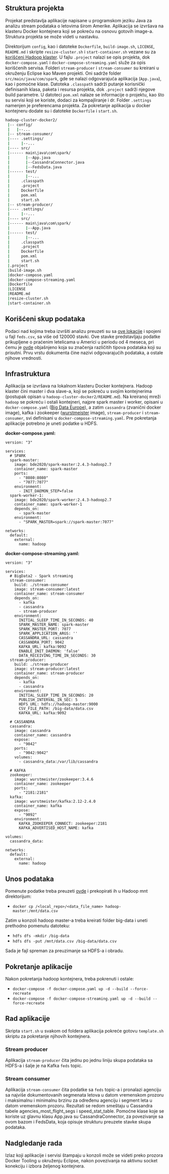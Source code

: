 ## Struktura projekta

Projekat predstavlja aplikacije napisane u programskom jeziku Java za analizu stream podataka o letovima širom Amerike. Aplikacija se izvršava
na klasteru Docker kontejnera koji se pokreću na osnovu gotovih image-a. Struktura projekta se može videti u nastavku. 

Direktorijum `config`, kao i datoteke `Dockerfile`, `build-image.sh`, `LICENSE`, `README.md` i skripte `resize-cluster.sh` i `start-container.sh` vezane su za [korišćeni 
Hadoop klaster](https://github.com/kiwenlau/hadoop-cluster-docker). U fajlu `.project` nalazi se opis projekta, dok `docker-compose.yaml` i 
`docker-compose-streaming.yaml` služe za opis korišćenih servisa.
Folderi `stream-producer` i `stream-consumer` su kreirani u okruženju Eclipse kao Maven projekti. Oni sadrže folder `src/main/java/com/spark`,
 gde se nalazi odgovarajuća aplikacija (`App.java`), kao i pomoćne klase. Datoteka `.classpath` sadrži putanje korisnički definisanih klasa,
 paketa i resursa projekta, dok `.project` sadrži njegove build parametre. U datoteci `pom.xml` nalaze se informacije o projektu, kao što
 su servisi koji se koriste, dodaci za kompajliranje i dr. Folder `.settings` namenjen je preferencama projekta. Za pokretanje aplikacija u docker kontejneru dodate su i datoteke `Dockerfile` i `start.sh`.

```bash
hadoop-cluster-docker2/
 |-- config/
 |   |--...
 |-- stream-consumer/
 |---- .settings/
 |     |--...
 |---- src/
 |------ main\java\com\spark/
 |       |--App.java
 |       |--CassandraConnector.java
 |       |--FedsData.java
 |------ test/
 |       |--...
 |     .classpath
 |     .project
 |     Dockerfile
 |     pom.xml
 |     start.sh
 |-- stream-producer/
 |---- .settings/
 |     |--...
 |---- src/
 |------ main\java\com\spark/
 |       |--App.java
 |------ test/
 |       |--...
 |     .classpath
 |     .project
 |     Dockerfile
 |     pom.xml
 |     start.sh
 |.project
 |build-image.sh
 |docker-compose.yaml
 |docker-compose-streaming.yaml
 |Dockerfile
 |LICENSE
 |README.md
 |resize-cluster.sh
 |start-container.sh
```
## Korišćeni skup podataka

Podaci nad kojima treba izvršiti analizu preuzeti su sa [ove lokacije](https://github.com/BuzzFeedNews/2016-04-federal-surveillance-planes/tree/master/data/feds) i spojeni u fajl `feds.csv`, sa više od 120000 stavki. 
Ove stavke predstavljaju podatke prikupljene o praćenim letelicama u Americi u periodu od 4 meseca, pri čemu je [ovde](https://buzzfeednews.github.io/2016-04-federal-surveillance-planes/analysis.html) objašnjeno koja su značenja različitih tipova podataka koji su prisutni.
Prvu vrstu dokumenta čine nazivi odgovarajućih podataka, a ostale njihove vrednosti. 

## Infrastruktura

Aplikacija se izvršava na lokalnom klasteru Docker kontejnera. Hadoop klaster čini master i dva slave-a,
koji se pokreću u svojim kontejnerima (postupak opisan u `hadoop-cluster-docker2/README.md`). 
Na kreiranoj mreži `hadoop` se pokreću i
ostali kontejneri, najpre spark master i worker, opisani u `docker-compose.yaml` 
([Big Data Europe](https://hub.docker.com/u/bde2020)), 
a zatim `cassandra` (zvanični docker image), kafka i zookeeper 
([wurstmeister](https://hub.docker.com/u/wurstmeister) image), `stream-producer` i `stream-consumer`, 
svi definisani u `docker-compose-streaming.yaml`. Pre pokretanja aplikacije potrebno je uneti podatke u HDFS.

**docker-compose.yaml:**

```
version: "3"

services:
  # SPARK
  spark-master:
    image: bde2020/spark-master:2.4.3-hadoop2.7
    container_name: spark-master
    ports:
      - "8080:8080"
      - "7077:7077"
    environment:
      - INIT_DAEMON_STEP=false
  spark-worker-1:
    image: bde2020/spark-worker:2.4.3-hadoop2.7
    container_name: spark-worker-1
    depends_on:
      - spark-master
    environment:
      - "SPARK_MASTER=spark://spark-master:7077"
      
networks:
  default:
    external:
      name: hadoop

```

**docker-compose-streaming.yaml:**

```
version: "3"

services:
  # BigData2 - Spark streaming
  stream-consumer:
    build: ./stream-consumer
    image: stream-consumer:latest
    container_name: stream-consumer
    depends_on: 
      - kafka
      - cassandra
      - stream-producer
    environment:
      INITIAL_SLEEP_TIME_IN_SECONDS: 40
      SPARK_MASTER_NAME: spark-master
      SPARK_MASTER_PORT: 7077
      SPARK_APPLICATION_ARGS: ''
      CASSANDRA_URL: cassandra
      CASSANDRA_PORT: 9042
      KAFKA_URL: kafka:9092
      ENABLE_INIT_DAEMON: 'false'
      DATA_RECEIVING_TIME_IN_SECONDS: 30
  stream-producer:
    build: ./stream-producer
    image: stream-producer:latest
    container_name: stream-producer
    depends_on: 
      - kafka
      - cassandra
    environment:
      INITIAL_SLEEP_TIME_IN_SECONDS: 20
      PUBLISH_INTERVAL_IN_SEC: 5
      HDFS_URL: hdfs://hadoop-master:9000
      CSV_FILE_PATH: /big-data/data.csv
      KAFKA_URL: kafka:9092

  # CASSANDRA
  cassandra:
    image: cassandra
    container_name: cassandra
    expose:
      - "9042"
    ports:
      - "9042:9042"
    volumes:
      - cassandra_data:/var/lib/cassandra 

  # KAFKA
  zookeeper:
    image: wurstmeister/zookeeper:3.4.6
    container_name: zookeeper
    ports:
      - "2181:2181"
  kafka:
    image: wurstmeister/kafka:2.12-2.4.0
    container_name: kafka
    expose:
      - "9092"
    environment:
      KAFKA_ZOOKEEPER_CONNECT: zookeeper:2181
      KAFKA_ADVERTISED_HOST_NAME: kafka

volumes: 
  cassandra_data:
  
networks:
  default:
    external:
      name: hadoop
```

## Unos podataka

Pomenute podatke treba preuzeti [ovde](https://github.com/BuzzFeedNews/2016-04-federal-surveillance-planes/tree/master/data/feds) i prekopirati ih 
u Hadoop mnt direktorijum:

* `docker cp /<local_repo>/<data_file_name> hadoop-master:/mnt/data.csv`

Zatim u konzoli hadoop master-a treba kreirati folder big-data i uneti prethodno pomenutu datoteku:

* `hdfs dfs -mkdir /big-data`
* `hdfs dfs -put /mnt/data.csv /big-data/data.csv`

Sada je fajl spreman za preuzimanje sa HDFS-a i obradu.

## Pokretanje aplikacije

Nakon pokretanja hadoop kontejnera, treba pokrenuti i ostale:

* `docker-compose -f docker-compose.yaml up -d --build --force-recreate`
* `docker-compose -f docker-compose-streaming.yaml up -d --build --force-recreate`

## Rad aplikacije

Skripta `start.sh` u svakom od foldera aplikacija pokreće gotovu `template.sh` skriptu za pokretanje njihovih
kontejnera.

### Stream producer

Aplikacija `stream-producer` čita jednu po jednu liniju skupa podataka sa HDFS-a i šalje je na
Kafka `feds` topic.  

### Stream consumer

Aplikacija `stream-consumer` čita podatke sa `feds` topic-a i pronalazi agenciju sa najviše dokumentovanih segmenata
letova u datom vremenskom prozoru i maksimalnu i minimalnu brzinu za određenu agenciju i segment leta u datom vremenskom prozoru.
Rezultati se redom smeštaju u Cassandra tabele agencies_most_flight_segs i speed_stat_table. Pomoćne klase koje se koriste uz
glavnu klasu App.java su CassandraConnector, za povezivanje sa ovom bazom i FedsData, koja opisuje strukturu preuzete stavke skupa podataka. 

## Nadgledanje rada

Izlaz koji aplikacije i servisi štampaju u konzoli može se videti preko prozora Docker Tooling u okruženju Eclipse, nakon povezivanja
na aktivnu socket konekciju i izbora željenog kontejnera.